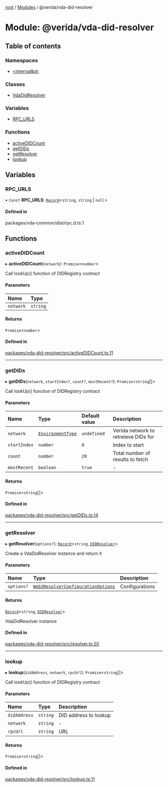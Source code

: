 [root](../README.md) / [Modules](../modules.md) / @verida/vda-did-resolver

# Module: @verida/vda-did-resolver

## Table of contents

### Namespaces

- [&lt;internal\&gt;](verida_vda_did_resolver._internal_.md)

### Classes

- [VdaDidResolver](../classes/verida_vda_did_resolver.VdaDidResolver.md)

### Variables

- [RPC\_URLS](verida_vda_did_resolver.md#rpc_urls)

### Functions

- [activeDIDCount](verida_vda_did_resolver.md#activedidcount)
- [getDIDs](verida_vda_did_resolver.md#getdids)
- [getResolver](verida_vda_did_resolver.md#getresolver)
- [lookup](verida_vda_did_resolver.md#lookup)

## Variables

### RPC\_URLS

• `Const` **RPC\_URLS**: [`Record`](verida_vda_did_resolver._internal_.md#record)<`string`, `string` \| ``null``\>

#### Defined in

packages/vda-common/dist/rpc.d.ts:1

## Functions

### activeDIDCount

▸ **activeDIDCount**(`network`): `Promise`<`number`\>

Call lookUp() function of DIDRegistry contract

#### Parameters

| Name | Type |
| :------ | :------ |
| `network` | `string` |

#### Returns

`Promise`<`number`\>

#### Defined in

[packages/vda-did-resolver/src/activeDIDCount.ts:11](https://github.com/verida/verida-js/blob/a690f60/packages/vda-did-resolver/src/activeDIDCount.ts#L11)

___

### getDIDs

▸ **getDIDs**(`network`, `startIndex?`, `count?`, `mostRecent?`): `Promise`<`string`[]\>

Call lookUp() function of DIDRegistry contract

#### Parameters

| Name | Type | Default value | Description |
| :------ | :------ | :------ | :------ |
| `network` | [`EnvironmentType`](../enums/verida_vda_did_resolver._internal_.EnvironmentType.md) | `undefined` | Verida network to retreieve DIDs for |
| `startIndex` | `number` | `0` | Index to start |
| `count` | `number` | `20` | Total number of results to fetch |
| `mostRecent` | `boolean` | `true` | - |

#### Returns

`Promise`<`string`[]\>

#### Defined in

[packages/vda-did-resolver/src/getDIDs.ts:14](https://github.com/verida/verida-js/blob/a690f60/packages/vda-did-resolver/src/getDIDs.ts#L14)

___

### getResolver

▸ **getResolver**(`options?`): [`Record`](verida_vda_did_resolver._internal_.md#record)<`string`, [`DIDResolver`](verida_vda_did_resolver._internal_.md#didresolver)\>

Create a VdaDidResolver instance and return it

#### Parameters

| Name | Type | Description |
| :------ | :------ | :------ |
| `options?` | [`Web3ResolverConfigurationOptions`](../interfaces/verida_vda_did_resolver._internal_.Web3ResolverConfigurationOptions.md) | Configurations |

#### Returns

[`Record`](verida_vda_did_resolver._internal_.md#record)<`string`, [`DIDResolver`](verida_vda_did_resolver._internal_.md#didresolver)\>

VdaDidResolver instance

#### Defined in

[packages/vda-did-resolver/src/resolver.ts:20](https://github.com/verida/verida-js/blob/a690f60/packages/vda-did-resolver/src/resolver.ts#L20)

___

### lookup

▸ **lookup**(`didAddress`, `network`, `rpcUrl`): `Promise`<`string`[]\>

Call lookUp() function of DIDRegistry contract

#### Parameters

| Name | Type | Description |
| :------ | :------ | :------ |
| `didAddress` | `string` | DID address to lookup |
| `network` | `string` | - |
| `rpcUrl` | `string` | URL |

#### Returns

`Promise`<`string`[]\>

#### Defined in

[packages/vda-did-resolver/src/lookup.ts:11](https://github.com/verida/verida-js/blob/a690f60/packages/vda-did-resolver/src/lookup.ts#L11)
